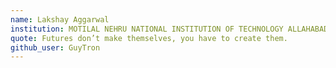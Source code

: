 ```yaml
---
name: Lakshay Aggarwal
institution: MOTILAL NEHRU NATIONAL INSTITUTION OF TECHNOLOGY ALLAHABAD
quote: Futures don’t make themselves, you have to create them.
github_user: GuyTron
---
```

